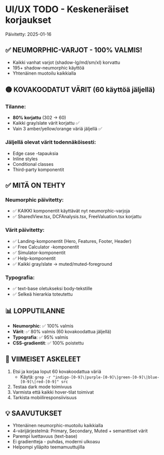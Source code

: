 # UI/UX TODO - Keskeneräiset korjaukset

Päivitetty: 2025-01-16

## ✅ NEUMORPHIC-VARJOT - 100% VALMIS!
- Kaikki vanhat varjot (shadow-lg/md/sm/xl) korvattu
- 195+ shadow-neumorphic käyttöä
- Yhtenäinen muotoilu kaikkialla

## 🟡 KOVAKOODATUT VÄRIT (60 käyttöä jäljellä)

### Tilanne:
- **80% korjattu** (302 → 60)
- Kaikki gray/slate värit korjattu ✅
- Vain 3 amber/yellow/orange väriä jäljellä ✅

### Jäljellä olevat värit todennäköisesti:
- Edge case -tapauksia
- Inline styles
- Conditional classes
- Third-party komponentit

## ✅ MITÄ ON TEHTY

### Neumorphic päivitetty:
- ✅ KAIKKI komponentit käyttävät nyt neumorphic-varjoja
- ✅ SharedView.tsx, DCFAnalysis.tsx, FreeValuation.tsx korjattu

### Värit päivitetty:
- ✅ Landing-komponentit (Hero, Features, Footer, Header)
- ✅ Free Calculator -komponentit
- ✅ Simulator-komponentit
- ✅ Help-komponentit
- ✅ Kaikki gray/slate → muted/muted-foreground

### Typografia:
- ✅ text-base oletukseksi body-tekstille
- ✅ Selkeä hierarkia toteutettu

## 📊 LOPPUTILANNE

- **Neumorphic**: ✅ 100% valmis
- **Värit**: ✅ 80% valmis (60 kovakoodattua jäljellä)
- **Typografia**: ✅ 95% valmis
- **CSS-gradientit**: ✅ 100% poistettu

## 🚀 VIIMEISET ASKELEET

1. Etsi ja korjaa loput 60 kovakoodattua väriä
   - Käytä: `grep -r "indigo-[0-9]\|purple-[0-9]\|green-[0-9]\|blue-[0-9]\|red-[0-9]" src`
2. Testaa dark mode toimivuus
3. Varmista että kaikki hover-tilat toimivat
4. Tarkista mobiiliresponsiivisuus

## 💡 SAAVUTUKSET

- Yhtenäinen neumorphic-muotoilu kaikkialla
- 4-värijärjestelmä: Primary, Secondary, Muted + semanttiset värit
- Parempi luettavuus (text-base)
- Ei gradientteja - puhdas, moderni ulkoasu
- Helpompi ylläpito teemamuuttujilla